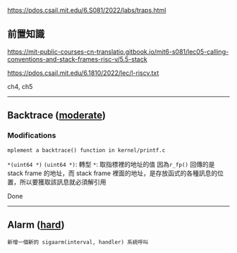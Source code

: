 https://pdos.csail.mit.edu/6.S081/2022/labs/traps.html



## 前置知識
https://mit-public-courses-cn-translatio.gitbook.io/mit6-s081/lec05-calling-conventions-and-stack-frames-risc-v/5.5-stack

https://pdos.csail.mit.edu/6.1810/2022/lec/l-riscv.txt

ch4, ch5

---

## Backtrace ([moderate](https://pdos.csail.mit.edu/6.S081/2022/labs/guidance.html))

### Modifications
```
mplement a backtrace() function in kernel/printf.c
```

`*(uint64 *)`
`(uint64 *)`: 轉型
`*`: 取指標裡的地址的值
因為`r_fp()` 回傳的是 stack frame 的地址，而 stack frame 裡面的地址，是存放函式的各種訊息的位置，所以要獲取該訊息就必須解引用

Done

---
## Alarm ([hard](https://pdos.csail.mit.edu/6.S081/2022/labs/guidance.html))
```
新增一個新的 sigaarm(interval, handler) 系統呼叫


```



